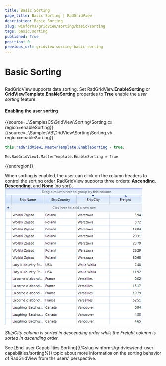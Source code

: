 ```yaml
---
title: Basic Sorting
page_title: Basic Sorting | RadGridView
description: Basic Sorting
slug: winforms/gridview/sorting/basic-sorting
tags: basic,sorting
published: True
position: 0
previous_url: gridview-sorting-basic-sorting
---
```


# Basic Sorting



## 

RadGridView supports data sorting. Set RadGridView.__EnableSorting__ or __GridViewTemplate.EnableSorting__ properties to __True__ enable the *user sorting* feature:

#### Enabling the user sorting

{{source=..\SamplesCS\GridView\Sorting\Sorting.cs region=enableSorting}} 
{{source=..\SamplesVB\GridView\Sorting\Sorting.vb region=enableSorting}} 

````C#
this.radGridView1.MasterTemplate.EnableSorting = true;

````
````VB.NET
Me.RadGridView1.MasterTemplate.EnableSorting = True

````

{{endregion}} 

When sorting is enabled, the user can click on the column headers to control the sorting order. RadGridView supports three orders: __Ascending__, __Descending__, and __None__ (no sort).<br>![gridview-sorting-basic-sorting 001](images/gridview-sorting-basic-sorting001.png)

*ShipCity column is sorted in descending order while the Freight column is sorted in ascending order*



See [End-user Capabilities Sorting]({%slug winforms/gridview/end-user-capabilities/sorting%}) topic about more information on the sorting behavior of RadGridView from the users' perspective.

